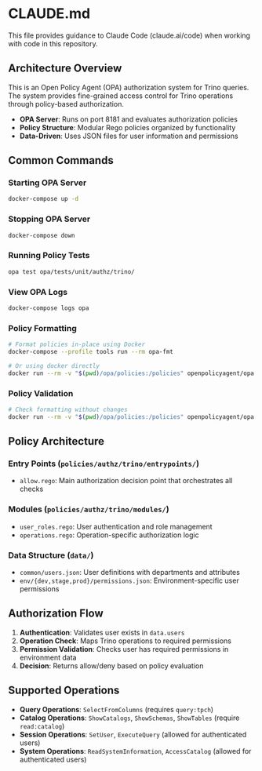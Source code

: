# CLAUDE.md

This file provides guidance to Claude Code (claude.ai/code) when working with code in this repository.

## Architecture Overview

This is an Open Policy Agent (OPA) authorization system for Trino queries. The system provides fine-grained access control for Trino operations through policy-based authorization.

- **OPA Server**: Runs on port 8181 and evaluates authorization policies
- **Policy Structure**: Modular Rego policies organized by functionality
- **Data-Driven**: Uses JSON files for user information and permissions

## Common Commands

### Starting OPA Server
```bash
docker-compose up -d
```

### Stopping OPA Server
```bash
docker-compose down
```

### Running Policy Tests
```bash
opa test opa/tests/unit/authz/trino/
```

### View OPA Logs
```bash
docker-compose logs opa
```

### Policy Formatting
```bash
# Format policies in-place using Docker
docker-compose --profile tools run --rm opa-fmt

# Or using docker directly
docker run --rm -v "$(pwd)/opa/policies:/policies" openpolicyagent/opa:0.69.0 fmt -w /policies
```

### Policy Validation
```bash
# Check formatting without changes
docker run --rm -v "$(pwd)/opa/policies:/policies" openpolicyagent/opa:0.69.0 fmt --diff /policies
```

## Policy Architecture

### Entry Points (`policies/authz/trino/entrypoints/`)
- `allow.rego`: Main authorization decision point that orchestrates all checks

### Modules (`policies/authz/trino/modules/`)
- `user_roles.rego`: User authentication and role management
- `operations.rego`: Operation-specific authorization logic

### Data Structure (`data/`)
- `common/users.json`: User definitions with departments and attributes
- `env/{dev,stage,prod}/permissions.json`: Environment-specific user permissions

## Authorization Flow

1. **Authentication**: Validates user exists in `data.users`
2. **Operation Check**: Maps Trino operations to required permissions
3. **Permission Validation**: Checks user has required permissions in environment data
4. **Decision**: Returns allow/deny based on policy evaluation

## Supported Operations

- **Query Operations**: `SelectFromColumns` (requires `query:tpch`)
- **Catalog Operations**: `ShowCatalogs`, `ShowSchemas`, `ShowTables` (require `read:catalog`)  
- **Session Operations**: `SetUser`, `ExecuteQuery` (allowed for authenticated users)
- **System Operations**: `ReadSystemInformation`, `AccessCatalog` (allowed for authenticated users)